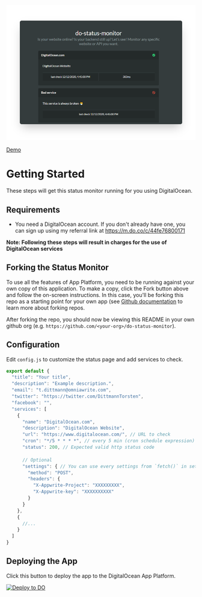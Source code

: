 ![do-status-monitor](https://github.com/TorstenDittmann/do-status-monitor/blob/master/logo.png "do-status-monitor")

[Demo](https://do-status-monitor-ulp4u.ondigitalocean.app/)

# Getting Started #
These steps will get this status monitor running for you using DigitalOcean.

## Requirements

* You need a DigitalOcean account. If you don't already have one, you can sign up using my referral link at https://m.do.co/c/44fe76800171

**Note: Following these steps will result in charges for the use of DigitalOcean services**

## Forking the Status Monitor

To use all the features of App Platform, you need to be running against your own copy of this application. To make a copy, click the Fork button above and follow the on-screen instructions. In this case, you'll be forking this repo as a starting point for your own app (see [Github documentation](https://docs.github.com/en/github/getting-started-with-github/fork-a-repo) to learn more about forking repos.

After forking the repo, you should now be viewing this README in your own github org (e.g. `https://github.com/<your-org>/do-status-monitor`).

## Configuration ##

Edit `config.js` to customize the status page and add services to check.

```javascript
export default {
  "title": "Your title",
  "description": "Example description.",
  "email": "t.dittmann@omniawrite.com",
  "twitter": "https://twitter.com/DittmannTorsten",
  "facebook": "",
  "services": [
    {
      "name": "DigitalOcean.com",
      "description": "DigitalOcean Website",
      "url": "https://www.digitalocean.com/", // URL to check
      "cron": "*/5 * * * *", // every 5 min (cron schedule expression)
      "status": 200, // Expected valid http status code

      // Optional
      "settings": { // You can use every settings from `fetch()` in settings
        "method": "POST",
        "headers": {
          "X-Appwrite-Project": "XXXXXXXXX",
          "X-Appwrite-key": "XXXXXXXXXX"
        }
      }
    },
    {
      //...
    }
  ]
}
```

## Deploying the App ##

Click this button to deploy the app to the DigitalOcean App Platform.

[![Deploy to DO](https://mp-assets1.sfo2.digitaloceanspaces.com/deploy-to-do/do-btn-blue.svg)](https://cloud.digitalocean.com/apps/new?repo=https://github.com/torstendittmann/do-uptime-monitor/tree/master&refcode=44fe76800171)
